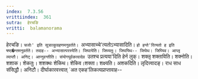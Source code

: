 ```yaml
---
index:  7.3.56
vrittiindex:  361
sutra:  हेरचङि
vritti:  balamanorama 
---
```


हेरचङि। `चजोः' इति सूत्रात्कुग्रहणमनुवर्तते। `अभ्यासाच्चे'त्यतोऽभ्यासादिति। `हो हन्ते'रित्यतो ह इति षष्ठ�न्तमनुवर्तते। तदाह-- अभ्यासात्परस्येति। जिघायेति। जिघ्यतुः। जिघयिथ-- जिघेथ। जिघ्यिव। आप्लृ व्याप्तौ। अनिट्। आप्नुवन्तीति। संयोगपूर्वकत्वादेव `उतश्च प्रत्यया'दिति हेर्न लुक्। शक्लृ शक्ताविति। शक्नोति। शशाक। शेकतुः। शशक्थः शेकिथ। शेकिव।शक्ता। शक्ष्यति। अशकदिति। लृदित्त्वादङ्। राध साध संसिद्धौ। अनिटौ। दीर्घाकारवत्त्वात् `अत एकह'लिकत्यप्राप्तावाह-- 

